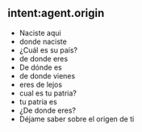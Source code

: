 ## intent:agent.origin
- Naciste aqui
- donde naciste
- ¿Cuál es su país?
- de donde eres
- De dónde es
- de donde vienes
- eres de lejos
- cual es tu patria?
- tu patria es
- ¿De donde eres?
- Déjame saber sobre el origen de ti
